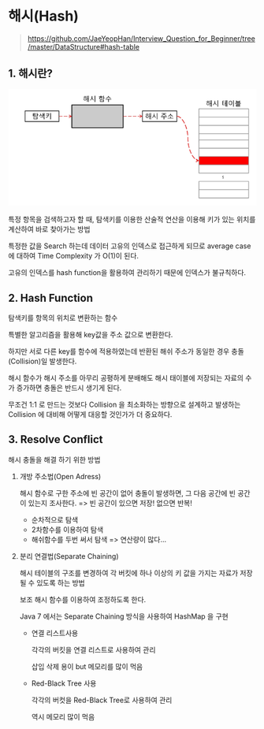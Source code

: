 # 해시(Hash)

> https://github.com/JaeYeopHan/Interview_Question_for_Beginner/tree/master/DataStructure#hash-table

## 1. 해시란?

![hash](./hash01.jpg)

특정 항목을 검색하고자 할 때, 탐색키를 이용한 산술적 연산을 이용해 키가 있는 위치를 계산하여 바로 찾아가는 방법

특정한 값을 Search 하는데 데이터 고유의 인덱스로 접근하게 되므로 average case 에 대하여 Time Complexity 가 O(1)이 된다.

고유의 인덱스를 hash function을 활용하여 관리하기 때문에 인덱스가 불규칙하다.

## 2. Hash Function

탐색키를 항목의 위치로 변환하는 함수

특별한 알고리즘을 활용해 key값을 주소 값으로 변환한다.

하지만 서로 다른 key를 함수에 적용하였는데 반환된 해쉬 주소가 동일한 경우 충돌(Collision)일 발생한다.

해시 함수가 해시 주소를 아무리 공평하게 분배해도 해시 태이블에 저장되는 자료의 수가 증가하면 충돌은 반드시 생기게 된다.

무조건 1:1 로 만드는 것보다 Collision 을 최소화하는 방향으로 설계하고 발생하는 Collision 에 대비해 어떻게 대응할 것인가가 더 중요하다.

## 3. Resolve Conflict

해시 충돌을 해결 하기 위한 방법

1. 개방 주소법(Open Adress)

   해시 함수로 구한 주소에 빈 공간이 없어 충돌이 발생하면, 그 다음 공간에 빈 공간이 있는지 조사한다. => 빈 공간이 있으면 저장! 없으면 반복!

   * 순차적으로 탐색
   * 2차함수를 이용하여 탐색
   * 해쉬함수를 두번 써서 탐색 => 연산량이 많다...

2. 분리 연결법(Separate Chaining)

   해시 테이블의 구조를 변경하여 각 버킷에 하나 이상의 키 값을 가지는 자료가 저장될 수 있도록 하는 방법

   보조 해시 함수를 이용하여 조정하도록 한다.

   Java 7 에서는 Separate Chaining 방식을 사용하여 HashMap 을 구현

   * 연결 리스트사용

     각각의 버킷을 연결 리스트로 사용하여 관리

     삽입 삭제 용이 but 메모리를 많이 먹음

   * Red-Black Tree 사용

     각각의 버컷을 Red-Black Tree로 사용하여 관리

     역시 메모리 많이 먹음